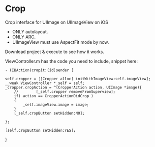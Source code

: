 # Crop

Crop interface for UIImage on UIImageView on iOS

* ONLY autolayout.
* ONLY ARC.
* UIImageView must use AspectFit mode by now.

Download project & execute to see how it works. 

ViewController.m has the code you need to include, snippet here: 

`- (IBAction)cropit:(id)sender {`
    
    self.cropper = [[Cropper alloc] initWithImageView:self.imageView];
    __weak ViewController *_self = self;
    _cropper.cropAction = ^(CropperAction action, UIImage *image){
        //        [_self.cropper removeFromSuperview];
        if( action == CropperActionDidCrop )
        {
            _self.imageView.image = image;
        }
        [_self.cropButton setHidden:NO];
        
    };
    
    [self.cropButton setHidden:YES];
    
}

